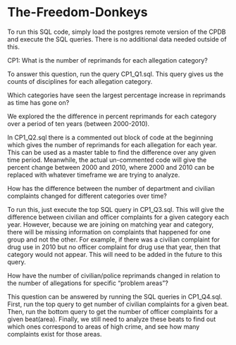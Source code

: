 # The-Freedom-Donkeys

To run this SQL code, simply load the postgres remote version of the CPDB and 
execute the SQL queries. There is no additional data needed outside of this.

CP1: 
What is the number of reprimands for each allegation category?

To answer this question, run the query CP1_Q1.sql. This query gives us the 
counts of disciplines for each allegation category.

Which categories have seen the largest percentage increase in reprimands as time has gone on?

We explored the the difference in percent reprimands for each category over a period
of ten years (between 2000-2010).

In CP1_Q2.sql there is a commented out block of code at the beginning which gives the number of 
reprimands for each allegation for each year. This can be used as a master table to find the difference 
over any given time period. Meanwhile, the actual un-commented code will give the 
percent change between 2000 and 2010, where 2000 and 2010 can be replaced with 
whatever timeframe we are trying to analyze.

How has the difference between the number of department and civilian complaints 
changed for different categories over time?

To run this, just execute the top SQL query in CP1_Q3.sql. This will give the 
difference between civilian and officer complaints for a given category each year.
However, because we are joining on matching year and category, there will be missing
information on complaints that happened for one group and not the other. For example,
if there was a civilian complaint for drug use in 2010 but no officer complaint for 
drug use that year, then that category would not appear. This will need to be added in
the future to this query. 


How have the number of civilian/police reprimands changed in relation to the number
 of allegations for specific “problem areas”?

This question can be answered by running the SQL queries in CP1_Q4.sql. First,
 run the top query to get number of civilian complaints for a given beat. Then, run
the bottom query to get the number of officer complaints for a given beat(area).
Finally, we still need to analyze these beats to find out which ones correspond to areas
of high crime, and see how many complaints exist for those areas.  
